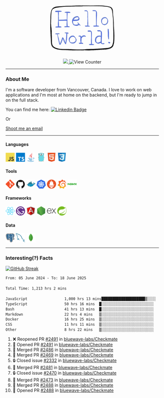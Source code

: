 <div align="center">
    <img src="./img/hello_world.webp" height="200px" width="">
    <div>
        <a href="https://www.linkedin.com/in/ajhollid">
            <img src="https://img.shields.io/badge/LinkedIn-blue"/>
        </a>
        <img src="https://komarev.com/ghpvc/?username=ajhollid&color=yellow" alt="View Counter">
    </div>
</div>

---

### About Me

I'm a software developer from Vancouver, Canada. I love to work on web applications and I'm most at home on the backend, but I'm ready to jump in on the full stack.

You can find me here: [![Linkedin Badge](https://img.shields.io/badge/-ajhollid-blue?style=flat&logo=Linkedin&logoColor=white)](https://www.linkedin.com/in/ajhollid)

Or

[Shoot me an email](mailto:ajhollid@gmail.com)

---

#### Languages

<div>
    <img src="./img/devicons/javascript-original.svg" width=30 height=30 alt="JavaScript">
    <img src="/img/devicons/typescript-original.svg" width=30 height=30 alt="TypeScript">
    <img src="./img/devicons/java-original.svg" width=30 height=30 alt="Java">
    <img src="./img/devicons/go-original.svg" width=30 height=30 alt="Golang">
    <img src="./img/devicons/html5-original.svg" width=30 height=30 alt="HTML 5">
    <img src="./img/devicons/css3-original.svg" width=30 height=30 alt="CSS 3">
</div>

#### Tools

<div>
    <img src="./img/devicons/git-original.svg" width=30 height=30 alt="Git">
    <img src="./img/devicons/github-original.svg" width=30 height=30 alt="Github">
    <img src="./img/devicons/docker-original.svg" width=30 
    height=30 alt="Docker">
    <img src="./img/devicons/kubernetes-original.svg" width=30 height=30 alt="K8">
    <img src="./img/devicons/prometheus-original.svg" width=30 height=30 alt="Prometheus">
    <img src="./img/devicons/grafana-original.svg" width=30 height=30 alt="Grafana">
    <img src="./img/devicons/nginx-original.svg" width=30 height=30 alt="Nginx">
</div>

#### Frameworks

<div>
    <img src="./img/devicons/react-original.svg" width=30 height=30 alt="React">
    <img src="./img/devicons/gatsby-original.svg" width=30 height=30 alt="Gatsby">
    <img src="./img/devicons/angularjs-original.svg" width=30 height=30 alt="AngularJS">
    <img src="./img/devicons/nodejs-original.svg" width=30 height=30 alt="NodeJS">
    <img src="./img/devicons/express-original.svg" width=30 height=30 alt="Express">
    <img src="./img/devicons/spring-original.svg" width=30 height=30 alt="Spring">
</div>

#### Data

<div>
    <img src="./img/devicons/postgresql-original.svg" width=30 height=30 alt="Postgresql">
    <img src="./img/devicons/mysql-original.svg" width=30 height=30 alt="Mysql">
    <img src="./img/devicons/mongodb-original.svg" width=30 height=30 alt="MongoDB">
</div>

---

### Interesting(?) Facts

[![GitHub Streak](http://github-readme-streak-stats.herokuapp.com?user=ajhollid)](https://git.io/streak-stats)

 <!--START_SECTION:waka-->

```txt
From: 05 June 2024 - To: 18 June 2025

Total Time: 1,213 hrs 2 mins

JavaScript                 1,000 hrs 13 mins████████████████████▒░░░░   81.89 %
TypeScript                 50 hrs 16 mins  █░░░░░░░░░░░░░░░░░░░░░░░░   04.12 %
Bash                       41 hrs 13 mins  █░░░░░░░░░░░░░░░░░░░░░░░░   03.37 %
Markdown                   22 hrs 4 mins   ▒░░░░░░░░░░░░░░░░░░░░░░░░   01.81 %
Docker                     16 hrs 25 mins  ▒░░░░░░░░░░░░░░░░░░░░░░░░   01.34 %
CSS                        11 hrs 11 mins  ▒░░░░░░░░░░░░░░░░░░░░░░░░   00.92 %
Other                      8 hrs 22 mins   ▒░░░░░░░░░░░░░░░░░░░░░░░░   00.69 %
```

<!--END_SECTION:waka-->


<!--START_SECTION:activity-->
1. ❌ Reopened PR [#2491](https://github.com/bluewave-labs/Checkmate/pull/2491) in [bluewave-labs/Checkmate](https://github.com/bluewave-labs/Checkmate)
2. 💪 Opened PR [#2491](https://github.com/bluewave-labs/Checkmate/pull/2491) in [bluewave-labs/Checkmate](https://github.com/bluewave-labs/Checkmate)
3. 🎉 Merged PR [#2486](https://github.com/bluewave-labs/Checkmate/pull/2486) in [bluewave-labs/Checkmate](https://github.com/bluewave-labs/Checkmate)
4. 🎉 Merged PR [#2469](https://github.com/bluewave-labs/Checkmate/pull/2469) in [bluewave-labs/Checkmate](https://github.com/bluewave-labs/Checkmate)
5. 🔒 Closed issue [#2332](https://github.com/bluewave-labs/Checkmate/issues/2332) in [bluewave-labs/Checkmate](https://github.com/bluewave-labs/Checkmate)
6. 🎉 Merged PR [#2481](https://github.com/bluewave-labs/Checkmate/pull/2481) in [bluewave-labs/Checkmate](https://github.com/bluewave-labs/Checkmate)
7. 🔒 Closed issue [#2470](https://github.com/bluewave-labs/Checkmate/issues/2470) in [bluewave-labs/Checkmate](https://github.com/bluewave-labs/Checkmate)
8. 🎉 Merged PR [#2473](https://github.com/bluewave-labs/Checkmate/pull/2473) in [bluewave-labs/Checkmate](https://github.com/bluewave-labs/Checkmate)
9. 🎉 Merged PR [#2488](https://github.com/bluewave-labs/Checkmate/pull/2488) in [bluewave-labs/Checkmate](https://github.com/bluewave-labs/Checkmate)
10. 💪 Opened PR [#2488](https://github.com/bluewave-labs/Checkmate/pull/2488) in [bluewave-labs/Checkmate](https://github.com/bluewave-labs/Checkmate)
<!--END_SECTION:activity-->
